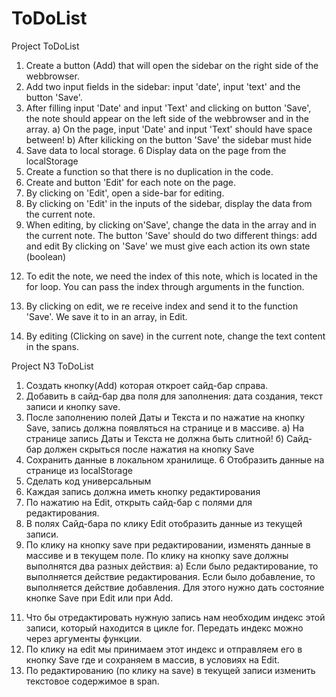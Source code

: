 # ToDoList
Project ToDoList
1. Create a button (Add) that will open the sidebar on the right side of the webbrowser.
2. Add two input fields in the sidebar: input 'date', input 'text' and the button 'Save'.
3. After filling input 'Date' and input 'Text'  and clicking on button 'Save', the note should appear on the left side of the webbrowser and in the array.
a) On the page, input 'Date' and input 'Text' should have space between!
b) After kilicking on the button 'Save' the sidebar must hide 
4. Save data to local storage.
6  Display data on the page from the localStorage
7. Сreate a function so that there is no duplication in the code.
8. Сreate and button 'Edit' for each note on the page.
9. By clicking on 'Edit', open a side-bar for editing.
10. By clicking on 'Edit' in the inputs of the sidebar, display the data from the current note.
11. When editing, by clicking on'Save', change the data in the array and in the current note.
    The button 'Save' should do two different things: add and edit
    By clicking on 'Save' we must give each action its own state (boolean)
12) To edit the note, we need the index of this note, which is located in the for loop. You can pass the index through arguments in the function.

13) By clicking on edit, we re receive index and send it to the function 'Save'. We save it to in an array, in Edit.
14) By editing (Clicking on save) in the current note, change the text content in the spans.


Project N3 ToDoList
1. Создать кнопку(Add) которая откроет сайд-бар справа. 
2. Добавить в сайд-бар два поля для заполнения: дата создания, текст записи и       кнопку save.
3. После заполнению полей Даты и Текста и  по нажатие на кнопку Save, запись должна появляться на странице и в массиве.
   a)  На странице запись Даты и Текста не должна быть слитной!
   б)  Сайд-бар должен скрыться после нажатия на кнопку Save
4. Сохранить данные в локальном хранилище. 
6  Отобразить данные на странице из localStorage
7. Cделать код универсальным
7. Каждая запись должна иметь кнопку редактирования
8. По нажатию на Edit, открыть сайд-бар с полями для редактирования. 
9. В полях Сайд-бара по клику Edit отобразить данные из текущей записи.
10. По клику на кнопку save при редактировании, изменять данные в массиве и в текущем поле.
    По клику на кнопку save должны выполнятся два разных действия:
    а) Если было редактирование, то выполняется действие редактирования. Если было добавление, то выполняется действие добавления. Для этого нужно дать состояние кнопке Save при Edit или при Add.
11) Что бы отредактировать нужную запись нам необходим индекс этой записи, который находится в цикле for. Передать индекс можно через аргументы функции.
12) По клику на edit мы принимаем этот индекс и отправляем его в кнопку Save где и сохраняем в массив, в условиях на Edit.
13) По редактированию (по клику на save) в текущей записи изменить текстовое содержимое в span. 
